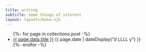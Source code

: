 ```yaml
---
title: writing
subtitle: Some things of interest
layout: layouts/base.njk
---
```


<ul class="listing">
{%- for page in collections.post -%}
  <li>
    <a href="{{ page.url }}">{{ page.data.title }}</a>
    <time datetime="{{ page.date }}">{{ page.date | dateDisplay("d LLLL y") }}</time>
  </li>
{%- endfor -%}
</ul>
